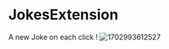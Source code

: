 # JokesExtension
A new Joke on each click !
![1702993612527](https://github.com/komal5730yadav/JokesExtension/assets/133533646/1f3e4d4e-fa66-4bc5-b1ac-7234128b2194)

